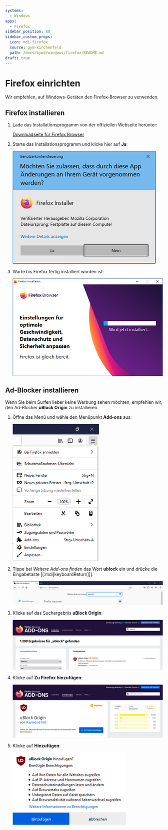 ```yaml
---
systems:
  - Windows
apps:
  - Firefox
sidebar_position: 80
sidebar_custom_props:
  icon: mdi-firefox
  source: gym-kirchenfeld
  path: /docs/byod/windows/firefox/README.md
draft: true
---
```


# Firefox einrichten



Wir empfehlen, auf Windows-Geräten den Firefox-Browser zu verwenden.

## Firefox installieren

1. Lade das Installationsprogramm von der offiziellen Webseite herunter:

    [Downloadseite für Firefox Browser](https://www.mozilla.org/de/firefox/new/)

2. Starte das Installationsprogramm und klicke hier auf __Ja__:

    ![](./firefox-1.png)

3. Warte bis Firefox fertig installiert worden ist:

    ![](./firefox-2.png)

## Ad-Blocker installieren

Wenn Sie beim Surfen lieber keine Werbung sehen möchten, empfehlen wir, den Ad-Blocker **uBlock Origin** zu installieren.

1. Öffne das Menü und wähle den Menüpunkt __Add-ons__ aus:

    ![](./firefox-menu.png)

2. Tippe bei _Weitere Add-ons finden_ das Wort **ublock** ein und drücke die Eingabetaste [[:mdi[keyboardReturn]]].

    ![](./firefox-ublock-1.png)

3. Klicke auf das Suchergebnis **uBlock Origin**:

    ![](./firefox-ublock-2.png)

4. Klicke auf __Zu Firefox hinzufügen__:

    ![](./firefox-ublock-3.png)

5. Klicke auf __Hinzufügen__:

    ![](./firefox-ublock-4.png)
